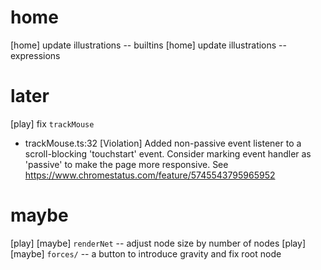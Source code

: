 # home

[home] update illustrations -- builtins
[home] update illustrations -- expressions

# later

[play] fix `trackMouse`

- trackMouse.ts:32 [Violation] Added non-passive event listener to a scroll-blocking 'touchstart' event. Consider marking event handler as 'passive' to make the page more responsive. See https://www.chromestatus.com/feature/5745543795965952

# maybe

[play] [maybe] `renderNet` -- adjust node size by number of nodes
[play] [maybe] `forces/` -- a button to introduce gravity and fix root node
